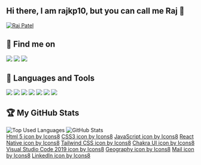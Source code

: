 ## Hi there, I am rajkp10, but you can call me Raj 👋

<p><a href="https://rajpatel-portfolio.netlify.app/" target="_blank"><img src="https://user-images.githubusercontent.com/96880670/191459421-5664c25b-c5c8-477e-8035-3abafa6c2fa1.jpg" alt="Raj Patel" /></a></p>

## :email: Find me on

<code><a href="https://rajpatel-website.netlify.app/"><img src="https://img.icons8.com/color/48/000000/geography--v1.png"/></a></code>
<code><a href="mailto:patelraj10401@gmail.com"><img src="https://img.icons8.com/fluency/48/000000/apple-mail.png"/></a></code>
<code><a href="https://www.linkedin.com/in/raj-patel-160711244/"><img src="https://img.icons8.com/color/48/000000/linkedin.png"/></a></code>

## 🧰 Languages and Tools

<code><img src="https://img.icons8.com/color/48/000000/html-5--v1.png"/></code>
<code><img src="https://img.icons8.com/color/48/000000/css3.png"/></code>
<code><img src="https://img.icons8.com/color/48/000000/javascript--v1.png"/></code>
<code><img src="https://img.icons8.com/color/48/000000/react-native.png"/></code>
<code><img src="https://img.icons8.com/fluency/48/000000/tailwind_css.png"/></code>
<code><img src="https://img.icons8.com/color/48/000000/chakra-ui.png"/></code>
<code><img src="https://img.icons8.com/color/48/000000/visual-studio-code-2019.png"/></code>

## :trophy: My GitHub Stats

<div>
  <img src="https://github-readme-stats.vercel.app/api/top-langs/?username=rajkp10&langs_count=8&theme=gruvbox" alt="Top Used Languages" />
  <img src="https://github-readme-stats.vercel.app/api?username=rajkp10&show_icons=true&theme=gruvbox" alt="GitHub Stats" />
</div>

<div>
  <a target="_blank" href="https://icons8.com/icon/20909/html-5">Html 5 icon by Icons8</a>
  <a target="_blank" href="https://icons8.com/icon/21278/css3">CSS3 icon by Icons8</a>
  <a target="_blank" href="https://icons8.com/icon/108784/javascript">JavaScript icon by Icons8</a>
  <a target="_blank" href="https://icons8.com/icon/123603/react-native">React Native icon by Icons8</a>
  <a target="_blank" href="https://icons8.com/icon/x7XMNGh2vdqA/tailwind-css">Tailwind CSS icon by Icons8</a>
  <a target="_blank" href="https://icons8.com/icon/r9QJ0VFFrn7T/chakra-ui">Chakra UI icon by Icons8</a>
  <a target="_blank" href="https://icons8.com/icon/9OGIyU8hrxW5/visual-studio-code-2019">Visual Studio Code 2019 icon by Icons8</a>
  <a target="_blank" href="https://icons8.com/icon/63725/geography">Geography icon by Icons8</a>
  <a target="_blank" href="https://icons8.com/icon/7rhqrO588QcU/mail">Mail icon by Icons8</a>
  <a target="_blank" href="https://icons8.com/icon/13930/linkedin">LinkedIn icon by Icons8</a>
</div>
<!--
**rajkp10/rajkp10** is a ✨ _special_ ✨ repository because its `README.md` (this file) appears on your GitHub profile.

